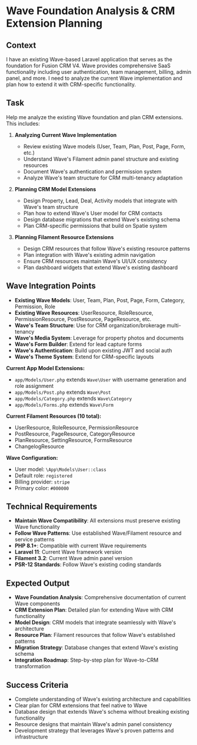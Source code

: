 # Wave Foundation Analysis & CRM Extension Planning

## Context
I have an existing Wave-based Laravel application that serves as the foundation for Fusion CRM V4. Wave provides comprehensive SaaS functionality including user authentication, team management, billing, admin panel, and more. I need to analyze the current Wave implementation and plan how to extend it with CRM-specific functionality.

## Task
Help me analyze the existing Wave foundation and plan CRM extensions. This includes:

1. **Analyzing Current Wave Implementation**
   - Review existing Wave models (User, Team, Plan, Post, Page, Form, etc.)
   - Understand Wave's Filament admin panel structure and existing resources
   - Document Wave's authentication and permission system
   - Analyze Wave's team structure for CRM multi-tenancy adaptation

2. **Planning CRM Model Extensions**
   - Design Property, Lead, Deal, Activity models that integrate with Wave's team structure
   - Plan how to extend Wave's User model for CRM contacts
   - Design database migrations that extend Wave's existing schema
   - Plan CRM-specific permissions that build on Spatie system

3. **Planning Filament Resource Extensions**
   - Design CRM resources that follow Wave's existing resource patterns
   - Plan integration with Wave's existing admin navigation
   - Ensure CRM resources maintain Wave's UI/UX consistency
   - Plan dashboard widgets that extend Wave's existing dashboard

## Wave Integration Points
- **Existing Wave Models**: User, Team, Plan, Post, Page, Form, Category, Permission, Role
- **Existing Wave Resources**: UserResource, RoleResource, PermissionResource, PostResource, PageResource, etc.
- **Wave's Team Structure**: Use for CRM organization/brokerage multi-tenancy
- **Wave's Media System**: Leverage for property photos and documents
- **Wave's Form Builder**: Extend for lead capture forms
- **Wave's Authentication**: Build upon existing JWT and social auth
- **Wave's Theme System**: Extend for CRM-specific layouts

**Current App Model Extensions:**
- `app/Models/User.php` extends `Wave\User` with username generation and role assignment
- `app/Models/Post.php` extends `Wave\Post`
- `app/Models/Category.php` extends `Wave\Category`
- `app/Models/Forms.php` extends `Wave\Form`

**Current Filament Resources (10 total):**
- UserResource, RoleResource, PermissionResource
- PostResource, PageResource, CategoryResource
- PlanResource, SettingResource, FormsResource
- ChangelogResource

**Wave Configuration:**
- User model: `\App\Models\User::class`
- Default role: `registered`
- Billing provider: `stripe`
- Primary color: `#000000`

## Technical Requirements
- **Maintain Wave Compatibility**: All extensions must preserve existing Wave functionality
- **Follow Wave Patterns**: Use established Wave/Filament resource and service patterns
- **PHP 8.1+**: Compatible with current Wave requirements
- **Laravel 11**: Current Wave framework version
- **Filament 3.2**: Current Wave admin panel version
- **PSR-12 Standards**: Follow Wave's existing coding standards

## Expected Output
- **Wave Foundation Analysis**: Comprehensive documentation of current Wave components
- **CRM Extension Plan**: Detailed plan for extending Wave with CRM functionality
- **Model Design**: CRM models that integrate seamlessly with Wave's architecture
- **Resource Plan**: Filament resources that follow Wave's established patterns
- **Migration Strategy**: Database changes that extend Wave's existing schema
- **Integration Roadmap**: Step-by-step plan for Wave-to-CRM transformation

## Success Criteria
- Complete understanding of Wave's existing architecture and capabilities
- Clear plan for CRM extensions that feel native to Wave
- Database design that extends Wave's schema without breaking existing functionality
- Resource designs that maintain Wave's admin panel consistency
- Development strategy that leverages Wave's proven patterns and infrastructure
